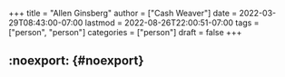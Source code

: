 +++
title = "Allen Ginsberg"
author = ["Cash Weaver"]
date = 2022-03-29T08:43:00-07:00
lastmod = 2022-08-26T22:00:51-07:00
tags = ["person", "person"]
categories = ["person"]
draft = false
+++

## :noexport: {#noexport}
